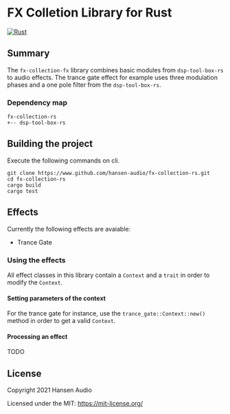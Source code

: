 # FX Colletion Library for Rust

[![Rust](https://github.com/hansen-audio/fx-collection-rs/actions/workflows/rust.yml/badge.svg)](https://github.com/hansen-audio/fx-collection-rs/actions/workflows/rust.yml)

## Summary

The ```fx-collection-fx``` library combines basic modules from ```dsp-tool-box-rs``` to audio effects. The trance gate effect for example uses three modulation phases and a one pole filter from the ```dsp-tool-box-rs```. 

### Dependency map

```
fx-collection-rs
+-- dsp-tool-box-rs
```

## Building the project

Execute the following commands on cli.

```
git clone https://www.github.com/hansen-audio/fx-collection-rs.git
cd fx-collection-rs
cargo build
cargo test
```

## Effects

Currently the following effects are avaiable:

* Trance Gate

### Using the effects

All effect classes in this library contain a ```Context``` and a ```trait``` in order to modify the ```Context```.

#### Setting parameters of the context

For the trance gate for instance, use the ```trance_gate::Context::new()``` method in order to get a valid ```Context```.

#### Processing an effect

TODO

## License

Copyright 2021 Hansen Audio

Licensed under the MIT: https://mit-license.org/
